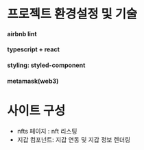 # 프로젝트 환경설정 및 기술
#### airbnb lint
#### typescript + react
#### styling: styled-component
#### metamask(web3)

# 사이트 구성
- nfts 페이지 : nft 리스팅 
- 지갑 컴포넌트: 지갑 연동 및 지갑 정보 렌더링

